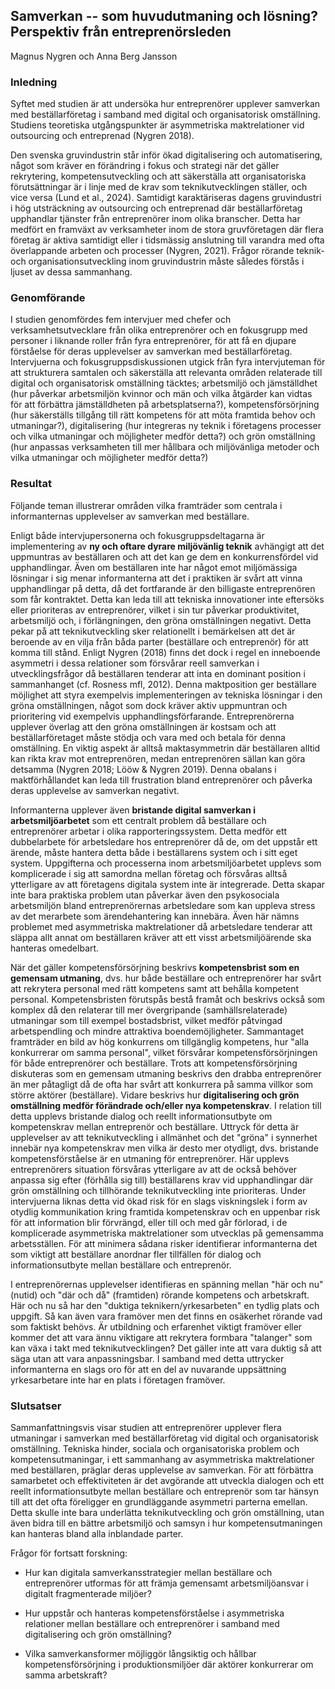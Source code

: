 ## Samverkan -- som huvudutmaning och lösning? Perspektiv från entreprenörsleden

Magnus Nygren och Anna Berg Jansson

### Inledning

Syftet med studien är att undersöka hur entreprenörer upplever samverkan
med beställarföretag i samband med digital och organisatorisk
omställning. Studiens teoretiska utgångspunkter är asymmetriska
maktrelationer vid outsourcing och entreprenad (Nygren 2018).

Den svenska gruvindustrin står inför ökad digitalisering och
automatisering, något som kräver en förändring i fokus och strategi när
det gäller rekrytering, kompetensutveckling och att säkerställa att
organisatoriska förutsättningar är i linje med de krav som
teknikutvecklingen ställer, och vice versa (Lund et al., 2024).
Samtidigt karaktäriseras dagens gruvindustri i hög utsträckning av
outsourcing och entreprenad där beställarföretag upphandlar tjänster
från entreprenörer inom olika branscher. Detta har medfört en framväxt
av verksamheter inom de stora gruvföretagen där flera företag är aktiva
samtidigt eller i tidsmässig anslutning till varandra med ofta
överlappande arbeten och processer (Nygren, 2021). Frågor rörande
teknik- och organisationsutveckling inom gruvindustrin måste således
förstås i ljuset av dessa sammanhang.

### Genomförande

I studien genomfördes fem intervjuer med chefer och
verksamhetsutvecklare från olika entreprenörer och en fokusgrupp med
personer i liknande roller från fyra entreprenörer, för att få en
djupare förståelse för deras upplevelser av samverkan med
beställarföretag. Intervjuerna och fokusgruppsdiskussionen utgick från
fyra intervjuteman för att strukturera samtalen och säkerställa att
relevanta områden relaterade till digital och organisatorisk omställning
täcktes; arbetsmiljö och jämställdhet (hur påverkar arbetsmiljön kvinnor
och män och vilka åtgärder kan vidtas för att förbättra jämställdheten
på arbetsplatserna?), kompetensförsörjning (hur säkerställs tillgång
till rätt kompetens för att möta framtida behov och utmaningar?),
digitalisering (hur integreras ny teknik i företagens processer och
vilka utmaningar och möjligheter medför detta?) och grön omställning
(hur anpassas verksamheten till mer hållbara och miljövänliga metoder
och vilka utmaningar och möjligheter medför detta?)

### Resultat 

Följande teman illustrerar områden vilka framträder som centrala i
informanternas upplevelser av samverkan med beställare.

Enligt både intervjupersonerna och fokusgruppsdeltagarna är
implementering av **ny och oftare dyrare miljövänlig teknik** avhängigt
att det uppmuntras av beställaren och att det kan ge dem en
konkurrensfördel vid upphandlingar. Även om beställaren inte har något
emot miljömässiga lösningar i sig menar informanterna att det i
praktiken är svårt att vinna upphandlingar på detta, då det fortfarande
är den billigaste entreprenören som får kontraktet. Detta kan leda till
att tekniska innovationer inte eftersöks eller prioriteras av
entreprenörer, vilket i sin tur påverkar produktivitet, arbetsmiljö och,
i förlängningen, den gröna omställningen negativt. Detta pekar på att
teknikutveckling sker relationellt i bemärkelsen att det är beroende av
en vilja från båda parter (beställare och entreprenör) för att komma
till stånd. Enligt Nygren (2018) finns det dock i regel en inneboende
asymmetri i dessa relationer som försvårar reell samverkan i
utvecklingsfrågor då beställaren tenderar att inta en dominant position
i sammanhanget (cf. Rosness mfl, 2012). Denna maktposition ger
beställare möjlighet att styra exempelvis implementeringen av tekniska
lösningar i den gröna omställningen, något som dock kräver aktiv
uppmuntran och prioritering vid exempelvis upphandlingsförfarande.
Entreprenörerna upplever överlag att den gröna omställningen är kostsam
och att beställarföretaget måste stödja och vara med och betala för
denna omställning. En viktig aspekt är alltså maktasymmetrin där
beställaren alltid kan rikta krav mot entreprenören, medan entreprenören
sällan kan göra detsamma (Nygren 2018; Lööw & Nygren 2019). Denna
obalans i maktförhållandet kan leda till frustration bland entreprenörer
och påverka deras upplevelse av samverkan negativt.

Informanterna upplever även **bristande digital samverkan i
arbetsmiljöarbetet** som ett centralt problem då beställare och
entreprenörer arbetar i olika rapporteringssystem. Detta medför ett
dubbelarbete för arbetsledare hos entreprenörer då de, om det uppstår
ett ärende, måste hantera detta både i beställarens system och i sitt
eget system. Uppgifterna och processerna inom arbetsmiljöarbetet upplevs
som komplicerade i sig att samordna mellan företag och försvåras alltså
ytterligare av att företagens digitala system inte är integrerade. Detta
skapar inte bara praktiska problem utan påverkar även den psykosociala
arbetsmiljön bland entreprenörernas arbetsledare som kan uppleva stress
av det merarbete som ärendehantering kan innebära. Även här nämns
problemet med asymmetriska maktrelationer då arbetsledare tenderar att
släppa allt annat om beställaren kräver att ett visst arbetsmiljöärende
ska hanteras omedelbart.

När det gäller kompetensförsörjning beskrivs **kompetensbrist som en
gemensam utmaning**, dvs. hur både beställare och entreprenörer har
svårt att rekrytera personal med rätt kompetens samt att behålla
kompetent personal. Kompetensbristen förutspås bestå framåt och beskrivs
också som komplex då den relaterar till mer övergripande
(samhällsrelaterade) utmaningar som till exempel bostadsbrist, vilket
medför påtvingad arbetspendling och mindre attraktiva boendemöjligheter.
Sammantaget framträder en bild av hög konkurrens om tillgänglig
kompetens, hur "alla konkurrerar om samma personal", vilket försvårar
kompetensförsörjningen för både entreprenörer och beställare. Trots att
kompetensförsörjning diskuteras som en gemensam utmaning beskrivs den
drabba entreprenörer än mer påtagligt då de ofta har svårt att
konkurrera på samma villkor som större aktörer (beställare). Vidare
beskrivs hur **digitalisering och grön omställning medför förändrade
och/eller nya kompetenskrav**. I relation till detta upplevs bristande
dialog och reellt informationsutbyte om kompetenskrav mellan entreprenör
och beställare. Uttryck för detta är upplevelser av att teknikutveckling
i allmänhet och det "gröna" i synnerhet innebär nya kompetenskrav men
vilka är desto mer otydligt, dvs. bristande kompetensförståelse är en
utmaning för entreprenörer. Här upplevs entreprenörers situation
försvåras ytterligare av att de också behöver anpassa sig efter
(förhålla sig till) beställarens krav vid upphandlingar där grön
omställning och tillhörande teknikutveckling inte prioriteras. Under
intervjuerna liknas detta vid ökad risk för en slags viskningslek i form
av otydlig kommunikation kring framtida kompetenskrav och en uppenbar
risk för att information blir förvrängd, eller till och med går
förlorad, i de komplicerade asymmetriska maktrelationer som utvecklas på
gemensamma arbetsställen. För att minimera sådana risker identifierar
informanterna det som viktigt att beställare anordnar fler tillfällen
för dialog och informationsutbyte mellan beställare och entreprenör.

I entreprenörernas upplevelser identifieras en spänning mellan "här och
nu" (nutid) och "där och då" (framtiden) rörande kompetens och
arbetskraft. Här och nu så har den "duktiga teknikern/yrkesarbeten" en
tydlig plats och uppgift. Så kan även vara framöver men det finns en
osäkerhet rörande vad som faktiskt behövs. Är utbildning och erfarenhet
viktigt framöver eller kommer det att vara ännu viktigare att rekrytera
formbara "talanger" som kan växa i takt med teknikutvecklingen? Det
gäller inte att vara duktig så att säga utan att vara anpassningsbar. I
samband med detta uttrycker informanterna en slags oro för att en del av
nuvarande uppsättning yrkesarbetare inte har en plats i företagen
framöver.

### Slutsatser

Sammanfattningsvis visar studien att entreprenörer upplever flera
utmaningar i samverkan med beställarföretag vid digital och
organisatorisk omställning. Tekniska hinder, sociala och organisatoriska
problem och kompetensutmaningar, i ett sammanhang av asymmetriska
maktrelationer med beställaren, präglar deras upplevelse av samverkan.
För att förbättra samarbetet och effektiviteten är det avgörande att
utveckla dialogen och ett reellt informationsutbyte mellan beställare
och entreprenör som tar hänsyn till att det ofta föreligger en
grundläggande asymmetri parterna emellan. Detta skulle inte bara
underlätta teknikutveckling och grön omställning, utan även bidra till
en bättre arbetsmiljö och samsyn i hur kompetensutmaningen kan hanteras
bland alla inblandade parter.

Frågor för fortsatt forskning:

- Hur kan digitala samverkansstrategier mellan beställare och
  entreprenörer utformas för att främja gemensamt arbetsmiljöansvar i
  digitalt fragmenterade miljöer?

- Hur uppstår och hanteras kompetensförståelse i asymmetriska relationer
  mellan beställare och entreprenörer i samband med digitalisering och
  grön omställning?

- Vilka samverkansformer möjliggör långsiktig och hållbar
  kompetensförsörjning i produktionsmiljöer där aktörer konkurrerar om
  samma arbetskraft?
